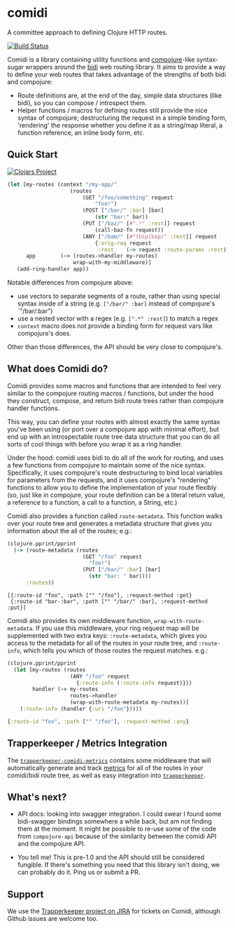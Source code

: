# comidi

A committee approach to defining Clojure HTTP routes.

[![Build Status](https://travis-ci.org/puppetlabs/comidi.svg?branch=master)](https://travis-ci.org/puppetlabs/comidi)

Comidi is a library containing utility functions and [compojure](https://github.com/weavejester/compojure)-like syntax-sugar
wrappers around the [bidi](https://github.com/juxt/bidi) web routing library.
It aims to provide a way to define your web routes that takes advantage of the
strengths of both bidi and compojure:

* Route definitions are, at the end of the day, simple data structures (like bidi),
  so you can compose / introspect them.
* Helper functions / macros for defining routes still provide the nice syntax
  of compojure; destructuring the request in a simple binding form, 'rendering'
  the response whether you define it as a string/map literal, a function reference,
  an inline body form, etc.

## Quick Start

[![Clojars Project](http://clojars.org/puppetlabs/comidi/latest-version.svg)](http://clojars.org/puppetlabs/comidi)

```clj
(let [my-routes (context "/my-app/"
                    (routes
                        (GET "/foo/something" request
                            "foo!")
                        (POST ["/bar/" :bar] [bar]
                            (str "bar:" bar))
                        (PUT ["/baz/" [#".*" :rest]] request
                            (call-baz-fn request))
                        (ANY ["/bam/" [#"(bip|bap)" :rest]] request
                            {:orig-req request
                             :rest    (-> request :route-params :rest)))
      app        (-> (routes->handler my-routes)
                     wrap-with-my-middleware)]
   (add-ring-handler app))
```

Notable differences from compojure above:

* use vectors to separate segments of a route, rather than using special syntax
  inside of a string (e.g. `["/bar/" :bar]` instead of compojure's `"/bar/:bar")
* use a nested vector with a regex (e.g. `[".*" :rest]`) to match a regex
* `context` macro does not provide a binding form for request vars like compojure's
  does.

Other than those differences, the API should be very close to compojure's.

## What does Comidi do?

Comidi provides some macros and functions that are intended to feel very similar
to the compojure routing macros / functions, but under the hood they construct,
compose, and return bidi route trees rather than compojure handler functions.

This way, you can define your routes with almost exactly the same syntax you've
been using (or port over a compojure app with minimal effort), but end up with
an introspectable route tree data structure that you can do all sorts of cool
things with before you wrap it as a ring handler.

Under the hood: comidi uses bidi to do all of the work for routing, and uses
a few functions from compojure to maintain some of the nice syntax.  Specifically,
it uses compojure's route destructuring to bind local variables for parameters
from the requests, and it uses compojure's "rendering" functions to allow you
to define the implementation of your route flexibly (so, just like in compojure,
your route definition can be a literal return value, a reference to a function,
a call to a function, a String, etc.)

Comidi also provides a function called `route-metadata`.  This function
walks over your route tree and generates a metadata structure that gives you
information about the all of the routes; e.g.:

```clj
(clojure.pprint/pprint
  (-> (route-metadata (routes
                        (GET "/foo" request
                          "foo!")
                        (PUT ["/bar/" :bar] [bar]
                          (str "bar: " bar))))
      :routes))
```

```
[{:route-id "foo", :path ["" "/foo"], :request-method :get}
 {:route-id "bar-:bar", :path ["" "/bar/" :bar], :request-method :put}]
```

Comidi also provides its own middleware function, `wrap-with-route-metadata`.  If
you use this middleware, your ring request map will be supplemented with two
extra keys: `:route-metadata`, which gives you access to the metadata for all of
the routes in your route tree, and `:route-info`, which tells you which of those
routes the request matches.  e.g.:

```clj
(clojure.pprint/pprint
  (let [my-routes (routes
                    (ANY "/foo" request
                      {:route-info (:route-info request)}))
        handler (-> my-routes
                    routes->handler
                    (wrap-with-route-metadata my-routes))]
    (:route-info (handler {:uri "/foo"}))))
```

```clj
{:route-id "foo", :path ["" "/foo"], :request-method :any}
```

## Trapperkeeper / Metrics Integration

The [`trapperkeeper-comidi-metrics`](https://github.com/puppetlabs/trapperkeeper-comidi-metrics) contains some middleware that will automatically generate and track [metrics](https://github.com/dropwizard/metrics) for all of the routes in your comidi/bidi route tree, as well as easy integration into [`trapperkeeper`](https://github.com/puppetlabs/trapperkeeper).

## What's next?

* API docs: looking into swagger integration.  I could swear I found some bidi-swagger
  bindings somewhere a while back, but am not finding them at the moment.  It
  might be possible to re-use some of the code from `compojure-api` because of
  the similarity between the comidi API and the compojure API.

* You tell me!  This is pre-1.0 and the API should still be considered fungible.
  If there's something you need that this library isn't doing, we can probably
  do it.  Ping us or submit a PR.

## Support

We use the
[Trapperkeeper project on JIRA](https://tickets.puppetlabs.com/browse/TK)
for tickets on Comidi, although Github issues are welcome too.
